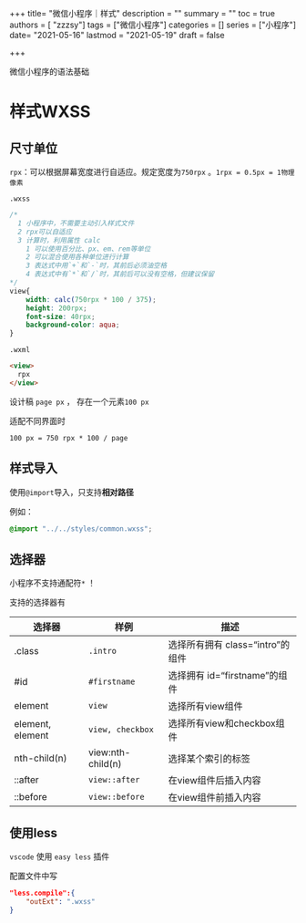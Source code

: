 

+++
title= "微信小程序｜样式"
description = ""
summary = ""
toc = true
authors = [ "zzzsy"]
tags = ["微信小程序"]
categories = []
series = ["小程序"]
date= "2021-05-16"
lastmod = "2021-05-19"
draft = false

+++

微信小程序的语法基础

<!--more-->

# 样式WXSS

## 尺寸单位

`rpx`：可以根据屏幕宽度进行自适应。规定宽度为`750rpx` 。`1rpx = 0.5px = 1物理像素`

`.wxss`

```css
/*
  1 小程序中，不需要主动引入样式文件
  2 rpx可以自适应
  3 计算时，利用属性 calc
    1 可以使用百分比、px、em、rem等单位
    2 可以混合使用各种单位进行计算
    3 表达式中用`+`和`-`时，其前后必须油空格
    4 表达式中有`*`和`/`时，其前后可以没有空格，但建议保留
*/
view{
    width: calc(750rpx * 100 / 375);
    height: 200rpx;
    font-size: 40rpx;
    background-color: aqua;
}
```

`.wxml`

```html
<view> 
  rpx
</view>
```

设计稿 `page px` ， 存在一个元素`100 px`

适配不同界面时

`100 px = 750 rpx * 100 / page`

## 样式导入

使用`@import`导入，只支持**相对路径**

例如：

```css
@import "../../styles/common.wxss";
```

## 选择器

小程序不支持通配符`*` ！

支持的选择器有

| 选择器           | 样例              | 描述                             |
| ---------------- | ----------------- | -------------------------------- |
| .class           | `.intro`          | 选择所有拥有 class=“intro”的组件 |
| #id              | `#firstname`      | 选择拥有 id=“firstname”的组件    |
| element          | `view`            | 选择所有view组件                 |
| element, element | `view, checkbox`  | 选择所有view和checkbox组件       |
| nth-child(n)     | view:nth-child(n) | 选择某个索引的标签               |
| ::after          | `view::after`     | 在view组件后插入内容             |
| ::before         | `view::before`    | 在view组件前插入内容             |

## 使用less

`vscode` 使用 `easy less` 插件

配置文件中写

```json
"less.compile":{
    "outExt": ".wxss"
}
```

